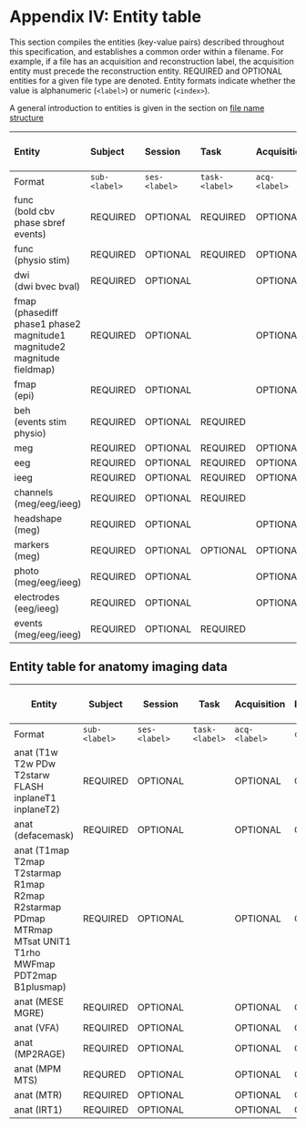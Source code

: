 # Appendix IV: Entity table

This section compiles the entities (key-value pairs) described throughout this
specification, and establishes a common order within a filename. For example, if
a file has an acquisition and reconstruction label, the acquisition entity must
precede the reconstruction entity. REQUIRED and OPTIONAL entities for a given
file type are denoted. Entity formats indicate whether the value is alphanumeric
(`<label>`) or numeric (`<index>`).

A general introduction to entities is given in the section on
[file name structure](../02-common-principles.md#file-name-structure)

| Entity                                                                                         | Subject       | Session       | Task           | Acquisition   | Contrast Enhancing Agent | Reconstruction | Phase-Encoding Direction | Run           | Corresponding modality | Echo           | Recording           | Processed (on device) | Space           | Split           |
| :--------------------------------------------------------------------------------------------- | :------------ | :------------ | :------------- | :------------ | :----------------------- | :------------- | :----------------------- | :------------ | :--------------------- | :------------- | :------------------ | :-------------------- | :---------------| :-------------- |
| Format                                                                                         | `sub-<label>` | `ses-<label>` | `task-<label>` | `acq-<label>` | `ce-<label>`             | `rec-<label>`  | `dir-<label>`            | `run-<index>` | `mod-<label>`          | `echo-<index>` | `recording-<label>` | `proc-<label>`        | `space-<label>` | `split-<index>` |
| func<br>(bold cbv phase sbref events)                                                          | REQUIRED      | OPTIONAL      | REQUIRED       | OPTIONAL      | OPTIONAL                 | OPTIONAL       | OPTIONAL                 | OPTIONAL      |                        | OPTIONAL       |                     |                       |                 |                 |
| func<br>(physio stim)                                                                          | REQUIRED      | OPTIONAL      | REQUIRED       | OPTIONAL      |                          | OPTIONAL       |                          | OPTIONAL      |                        |                | OPTIONAL            | OPTIONAL              |                 |                 |
| dwi<br>(dwi bvec bval)                                                                         | REQUIRED      | OPTIONAL      |                | OPTIONAL      |                          |                | OPTIONAL                 | OPTIONAL      |                        |                |                     |                       |                 |                 |
| fmap<br>(phasediff phase1 phase2 magnitude1 magnitude2 magnitude fieldmap)                     | REQUIRED      | OPTIONAL      |                | OPTIONAL      |                          |                |                          | OPTIONAL      |                        |                |                     |                       |                 |                 |
| fmap<br>(epi)                                                                                  | REQUIRED      | OPTIONAL      |                | OPTIONAL      | OPTIONAL                 |                | REQUIRED                 | OPTIONAL      |                        |                |                     |                       |                 |                 |
| beh<br>(events stim physio)                                                                    | REQUIRED      | OPTIONAL      | REQUIRED       |               |                          |                |                          |               |                        |                |                     |                       |                 |                 |
| meg<br>                                                                                        | REQUIRED      | OPTIONAL      | REQUIRED       | OPTIONAL      |                          |                |                          | OPTIONAL      |                        |                |                     | OPTIONAL              |                 | OPTIONAL        |
| eeg<br>                                                                                        | REQUIRED      | OPTIONAL      | REQUIRED       | OPTIONAL      |                          |                |                          | OPTIONAL      |                        |                |                     |                       |                 |                 |
| ieeg<br>                                                                                       | REQUIRED      | OPTIONAL      | REQUIRED       | OPTIONAL      |                          |                |                          | OPTIONAL      |                        |                |                     |                       |                 |                 |
| channels<br>(meg/eeg/ieeg)                                                                     | REQUIRED      | OPTIONAL      | REQUIRED       |               |                          |                |                          | OPTIONAL      |                        |                |                     |                       |                 |                 |
| headshape<br>(meg)                                                                             | REQUIRED      | OPTIONAL      |                | OPTIONAL      |                          |                |                          |               |                        |                |                     |                       | OPTIONAL        |                 |
| markers<br>(meg)                                                                               | REQUIRED      | OPTIONAL      | OPTIONAL       | OPTIONAL      |                          |                |                          |               |                        |                |                     |                       | OPTIONAL        |                 |
| photo<br>(meg/eeg/ieeg)                                                                        | REQUIRED      | OPTIONAL      |                | OPTIONAL      |                          |                |                          |               |                        |                |                     |                       |                 |                 |        
| electrodes<br>(eeg/ieeg)                                                                       | REQUIRED      | OPTIONAL      |                | OPTIONAL      |                          |                |                          |               |                        |                |                     |                       | OPTIONAL        |                 |
| events<br>(meg/eeg/ieeg)                                                                       | REQUIRED      | OPTIONAL      | REQUIRED       |               |                          |                |                          | OPTIONAL      |                        |                |                     |                       |                 |                 |        

## Entity table for anatomy imaging data

| Entity                                                                                                     | Subject       | Session       | Task           | Acquisition   | Contrast Enhancing Agent | Reconstruction | Phase-Encoding Direction | Run           | Corresponding Modality | Echo           | Flip Angle   | Inversion Time | Magnetization Transfer | Part               | Recording           | Processed      | Space           |
|------------------------------------------------------------------------------------------------------------|---------------|---------------|----------------|---------------|--------------------------|----------------|--------------------------|---------------|------------------------|----------------|--------------|----------------|------------------------|--------------------|---------------------|----------------|-----------------|
| Format                                                                                                     | `sub-<label>` | `ses-<label>` | `task-<label>` | `acq-<label>` | `ce-<label>`             | `rec-<label>`  | `dir-<label>`            | `run-<index>` | `mod-<suffix>`         | `echo-<index>` | `fa-<index>` | `inv-<index>`  | `mt-<on/off>`          | `part-<label>` | `recording-<label>` | `proc-<label>` | `space-<label>` |
| anat (T1w T2w  PDw T2starw  FLASH inplaneT1  inplaneT2)                                                    | REQUIRED      | OPTIONAL      |                | OPTIONAL      | OPTIONAL                 | OPTIONAL       |                          | OPTIONAL      |                        |                |              |                |                        | OPTIONAL           |                     |                |                 |
| anat (defacemask)                                                                                          | REQUIRED      | OPTIONAL      |                | OPTIONAL      | OPTIONAL                 | OPTIONAL       |                          | OPTIONAL      | OPTIONAL               |                |              |                |                        |                    |                     |                |                 |
| anat (T1map T2map T2starmap R1map R2map R2starmap PDmap MTRmap MTsat UNIT1 T1rho MWFmap PDT2map B1plusmap) | REQUIRED      | OPTIONAL      |                | OPTIONAL      | OPTIONAL                 | OPTIONAL       |                          | OPTIONAL      |                        |                |              |                |                        |                    |                     |                |                 |
| anat (MESE MGRE)                                                                                           | REQUIRED      | OPTIONAL      |                | OPTIONAL      | OPTIONAL                 | OPTIONAL       |                          | OPTIONAL      |                        | REQUIRED       |              |                |                        | OPTIONAL           |                     |                |                 |
| anat (VFA)                                                                                           | REQUIRED      | OPTIONAL      |                | OPTIONAL      | OPTIONAL                 | OPTIONAL       |                          | OPTIONAL      |                        |                | REQUIRED     |                |                        | OPTIONAL           |                     |                |                 |
| anat (MP2RAGE)                                                                                             | REQUIRED      | OPTIONAL      |                | OPTIONAL      | OPTIONAL                 | OPTIONAL       |                          | OPTIONAL      |                        | OPTIONAL       | REQUIRED     | REQUIRED       |                        | OPTIONAL           |                     |                |                 |
| anat (MPM MTS)                                                                                             | REQURED       | OPTIONAL      |                | OPTIONAL      | OPTIONAL                 | OPTIONAL       |                          | OPTIONAL      |                        | OPTIONAL       | REQUIRED     |                | REQUIRED               | OPTIONAL           |                     |                |                 |
| anat (MTR)                                                                                                 | REQUIRED      | OPTIONAL      |                | OPTIONAL      | OPTIONAL                 | OPTIONAL       |                          | OPTIONAL      |                        |                |              |                | REQUIRED               | OPTIONAL           |                     |                |                 |
| anat (IRT1)                                                                                                | REQUIRED      | OPTIONAL      |                | OPTIONAL      | OPTIONAL                 | OPTIONAL       |                          | OPTIONAL      |                        |                |              | REQUIRED       |                        | OPTIONAL           |                     |                |                 |